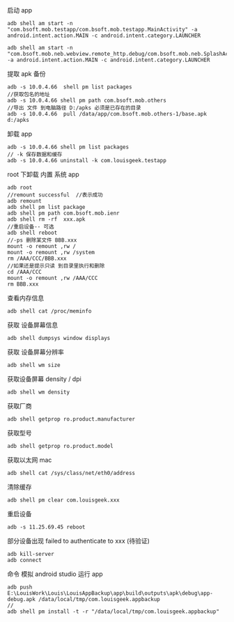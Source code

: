 启动 app

```shell
adb shell am start -n "com.bsoft.mob.testapp/com.bsoft.mob.testapp.MainActivity" -a android.intent.action.MAIN -c android.intent.category.LAUNCHER
```

```shell
adb shell am start -n "com.bsoft.mob.neb.webview.remote_http.debug/com.bsoft.mob.neb.SplashActivity" -a android.intent.action.MAIN -c android.intent.category.LAUNCHER
```

提取 apk 备份

```shell
adb -s 10.0.4.66  shell pm list packages
//获取包名的地址
adb -s 10.0.4.66 shell pm path com.bsoft.mob.others
//导出 文件 到电脑路径 D:/apks 必须是已存在的目录
adb -s 10.0.4.66  pull /data/app/com.bsoft.mob.others-1/base.apk d:/apks
```

卸载 app

```shell
adb -s 10.0.4.66 shell pm list packages
// -k 保存数据和缓存
adb -s 10.0.4.66 uninstall -k com.louisgeek.testapp
```

root 下卸载 内置 系统 app

```shell
adb root 
//remount successful  //表示成功
adb remount
adb shell pm list package
adb shell pm path com.bsoft.mob.ienr
adb shell rm -rf  xxx.apk 
//重启设备-- 可选
adb shell reboot
//-ps 删除某文件 BBB.xxx 
mount -o remount ,rw /
mount -o remount ,rw /system
rm /AAA/CCC/BBB.xxx
//如果还是提示只读 到目录里执行和删除
cd /AAA/CCC
mount -o remount ,rw /AAA/CCC
rm BBB.xxx
```

查看内存信息

```shell
adb shell cat /proc/meminfo
```

获取 设备屏幕信息

```shell
adb shell dumpsys window displays
```

获取 设备屏幕分辨率

```shell
adb shell wm size
```

获取设备屏幕 density / dpi

```shell
adb shell wm density
```

获取厂商

```shell
adb shell getprop ro.product.manufacturer
```

获取型号

```shell
adb shell getprop ro.product.model
```

获取以太网 mac

```shell
adb shell cat /sys/class/net/eth0/address
```

清除缓存

```shell
adb shell pm clear com.louisgeek.xxx
```

重启设备

```shell
adb -s 11.25.69.45 reboot
```

部分设备出现 failed to authenticate to xxx (待验证)

```shell
adb kill-server
adb connect
```

命令 模拟 android studio 运行 app

```shell
adb push E:\LouisWork\Louis\LouisAppBackup\app\build\outputs\apk\debug\app-debug.apk /data/local/tmp/com.louisgeek.appbackup
//
adb shell pm install -t -r "/data/local/tmp/com.louisgeek.appbackup"
```


